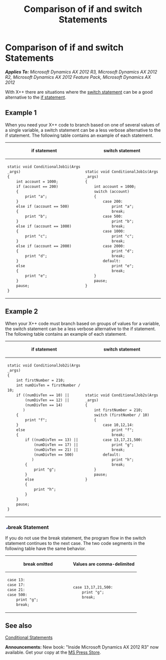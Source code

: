 ﻿---
title: Comparison of if and switch Statements
TOCTitle: Comparison of if and switch Statements
ms:assetid: 92d80b86-e006-4ab2-a8d5-086273b4d2ee
ms:mtpsurl: https://msdn.microsoft.com/en-us/library/Aa842207(v=AX.60)
ms:contentKeyID: 35247499
ms.date: 05/18/2015
mtps_version: v=AX.60
---

# Comparison of if and switch Statements 


_**Applies To:** Microsoft Dynamics AX 2012 R3, Microsoft Dynamics AX 2012 R2, Microsoft Dynamics AX 2012 Feature Pack, Microsoft Dynamics AX 2012_

With X++ there are situations where the [switch statement](switch-statements.md) can be a good alternative to the [if statement](if-and-if-else-statements.md).

## Example 1

When you need your X++ code to branch based on one of several values of a single variable, a switch statement can be a less verbose alternative to the if statement. The following table contains an example of each statement.




<table>
<colgroup>
<col style="width: 50%" />
<col style="width: 50%" />
</colgroup>
<thead>
<tr class="header">
<th><p>if statement</p></th>
<th><p>switch statement</p></th>
</tr>
</thead>
<tbody>
<tr class="odd">
<td><pre><code>static void ConditionalJob1i(Args _args)
{
    int account = 1000;
    if (account == 200)
    {
        print &quot;a&quot;;
    }
    else if (account == 500)
    {
        print &quot;b&quot;;
    }
    else if (account == 1000)
    {
        print &quot;c&quot;;
    }
    else if (account == 2000)
    {
        print &quot;d&quot;;
    }
    else
    {
        print &quot;e&quot;;
    }
    pause;
}</code></pre></td>
<td><pre><code>static void ConditionalJob1s(Args _args)
{
    int account = 1000;
    switch (account)
    {
        case 200:
            print &quot;a&quot;;
            break;
        case 500:
            print &quot;b&quot;;
            break;
        case 1000:
            print &quot;c&quot;;
            break;
        case 2000:
            print &quot;d&quot;;
            break;
        default:
            print &quot;e&quot;;
            break;
    }
    pause;
}</code></pre></td>
</tr>
</tbody>
</table>


## Example 2

When your X++ code must branch based on groups of values for a variable, the switch statement can be a less verbose alternative to the if statement. The following table contains an example of each statement.




<table>
<colgroup>
<col style="width: 50%" />
<col style="width: 50%" />
</colgroup>
<thead>
<tr class="header">
<th><p>if statement</p></th>
<th><p>switch statement</p></th>
</tr>
</thead>
<tbody>
<tr class="odd">
<td><pre><code>static void ConditionalJob2i(Args _args)
{
    int firstNumber = 210;
    int numDivTen = firstNumber / 10;
    if ((numDivTen == 10) ||
        (numDivTen == 12) ||
        (numDivTen == 14)
       )
    {
        print &quot;f&quot;;
    }
    else
    {
        if ((numDivTen == 13) ||
            (numDivTen == 17) ||
            (numDivTen == 21) ||
            (numDivTen == 500)
           )
        {
            print &quot;g&quot;;
        }
        else
        {
            print &quot;h&quot;;
        }
    }
    pause;
}</code></pre></td>
<td><pre><code>static void ConditionalJob2s(Args _args)
{
    int firstNumber = 210;
    switch (firstNumber / 10)
    {
        case 10,12,14:
            print &quot;f&quot;;
            break;
        case 13,17,21,500:
            print &quot;g&quot;;
            break;
        default:
            print &quot;h&quot;;
            break;
    }
    pause;
}</code></pre></td>
</tr>
</tbody>
</table>


### ![Aa842207.collapse\_all(en-us,AX.60).gif](images/Gg863931.collapse_all(en-us,AX.60).gif "Aa842207.collapse_all(en-us,AX.60).gif")break Statement

If you do not use the break statement, the program flow in the switch statement continues to the next case. The two code segments in the following table have the same behavior.

<table>
<colgroup>
<col style="width: 50%" />
<col style="width: 50%" />
</colgroup>
<thead>
<tr class="header">
<th><p>break omitted</p></th>
<th><p>Values are comma-delimited</p></th>
</tr>
</thead>
<tbody>
<tr class="odd">
<td><pre><code>case 13:
case 17:
case 21:
case 500:
    print &quot;g&quot;;
    break;</code></pre></td>
<td><pre><code>case 13,17,21,500:
    print &quot;g&quot;;
    break;</code></pre></td>
</tr>
</tbody>
</table>


## See also

[Conditional Statements](conditional-statements.md)

  
**Announcements:** New book: "Inside Microsoft Dynamics AX 2012 R3" now available. Get your copy at the [MS Press Store](https://www.microsoftpressstore.com/store/inside-microsoft-dynamics-ax-2012-r3-9780735685109).

